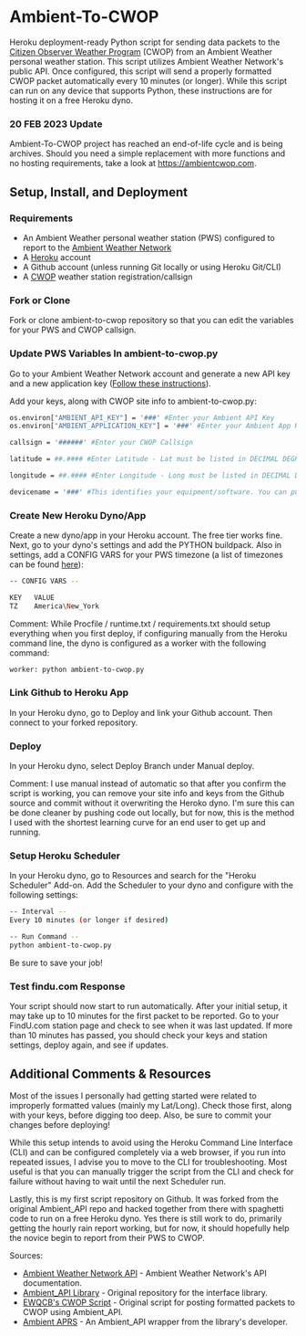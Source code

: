Ambient-To-CWOP
==========================

Heroku deployment-ready Python script for sending data packets to the [Citizen Observer Weather Program](https://www.weather.gov/media/epz/mesonet/CWOP-OfficialGuide.pdf) (CWOP) from an Ambient Weather personal weather station. This script utilizes Ambient Weather Network's public API. Once configured, this script will send a properly formatted CWOP packet automatically every 10 minutes (or longer). While this script can run on any device that supports Python, these instructions are for hosting it on a free Heroku dyno.

### 20 FEB 2023 Update

Ambient-To-CWOP project has reached an end-of-life cycle and is being archives. Should you need a simple replacement with more functions and no hosting requirements, take a look at https://ambientcwop.com. 

## Setup, Install, and Deployment

### Requirements

- An Ambient Weather personal weather station (PWS) configured to report to the [Ambient Weather Network](https://ambientweather.net)
- A [Heroku](https://heroku.com) account
- A Github account (unless running Git locally or using Heroku Git/CLI)
- A [CWOP](http://www.wxqa.com) weather station registration/callsign

### Fork or Clone

Fork or clone ambient-to-cwop repository so that you can edit the variables for your PWS and CWOP callsign.

### Update PWS Variables In ambient-to-cwop.py

Go to your Ambient Weather Network account and generate a new API key and a new application key ([Follow these instructions](https://ambientweather.docs.apiary.io/#introduction/authentication)).

Add your keys, along with CWOP site info to ambient-to-cwop.py:

```bash
os.environ["AMBIENT_API_KEY"] = '###' #Enter your Ambient API Key
os.environ["AMBIENT_APPLICATION_KEY"] = '###' #Enter your Ambient App Keu

callsign = '######' #Enter your CWOP Callsign

latitude = ##.#### #Enter Latitude - Lat must be listed in DECIMAL DEGREES (DD.DDDD). Number of digits doesn't really matter. Use positive values for N/E, negative for S/W. The program then converts to degrees decimal minutes (DD MM.MMMM), which is the format APRS requires.

longitude = ##.#### #Enter Longitude - Long must be listed in DECIMAL DEGREES (DD.DDDD). Number of digits doesn't really matter. Use positive values for N/E, negative for S/W. The program then converts to degrees decimal minutes (DD MM.MMMM), which is the format APRS requires.

devicename = '###' #This identifies your equipment/software. You can put anything you want. Example: 'WS2902A'.
```

### Create New Heroku Dyno/App

Create a new dyno/app in your Heroku account. The free tier works fine. Next, go to your dyno's settings and add the PYTHON buildpack. Also in settings, add a CONFIG VARS for your PWS timezone (a list of timezones can be found [here](https://en.wikipedia.org/wiki/List_of_tz_database_time_zones)):

```bash
-- CONFIG VARS --

KEY   VALUE
TZ    America\New_York
```

Comment: While Procfile / runtime.txt / requirements.txt should setup everything when you first deploy, if configuring manually from the Heroku command line, the dyno is configured as a worker with the following command:

```bash
worker: python ambient-to-cwop.py
```

### Link Github to Heroku App

In your Heroku dyno, go to Deploy and link your Github account. Then connect to your forked repository.

### Deploy

In your Heroku dyno, select Deploy Branch under Manual deploy.

Comment: I use manual instead of automatic so that after you confirm the script is working, you can remove your site info and keys from the Github source and commit without it overwriting the Heroko dyno. I'm sure this can be done cleaner by pushing code out locally, but for now, this is the method I used with the shortest learning curve for an end user to get up and running.

### Setup Heroku Scheduler

In your Heroku dyno, go to Resources and search for the "Heroku Scheduler" Add-on. Add the Scheduler to your dyno and configure with the following settings:

```bash
-- Interval --
Every 10 minutes (or longer if desired)

-- Run Command --
python ambient-to-cwop.py
```

Be sure to save your job!

### Test findu.com Response

Your script should now start to run automatically. After your initial setup, it may take up to 10 minutes for the first packet to be reported. Go to your FindU.com station page and check to see when it was last updated. If more than 10 minutes has passed, you should check your keys and station settings, deploy again, and see if updates.

## Additional Comments & Resources

Most of the issues I personally had getting started were related to improperly formatted values (mainly my Lat/Long). Check those first, along with your keys, before digging too deep. Also, be sure to commit your changes before deploying!

While this setup intends to avoid using the Heroku Command Line Interface (CLI) and can be configured completely via a web browser, if you run into repeated issues, I advise you to move to the CLI for troubleshooting. Most useful is that you can manually trigger the script from the CLI and check for failure without having to wait until the next Scheduler run.

Lastly, this is my first script repository on Github. It was forked from the original Ambient_API repo and hacked together from there with spaghetti code to run on a free Heroku dyno. Yes there is still work to do, primarily getting the hourly rain report working, but for now, it should hopefully help the novice begin to report from their PWS to CWOP.

Sources:

* [Ambient Weather Network API](https://ambientweather.docs.apiary.io/#) - Ambient Weather Network's API documentation.
* [Ambient_API Library](https://github.com/avryhof/ambient_api) - Original repository for the interface library.
* [EWQCB's CWOP Script](http://www.wxforum.net/index.php?topic=36181.0) - Original script for posting formatted packets to CWOP using Ambient_API.
* [Ambient APRS](https://github.com/avryhof/ambient_aprs) - An Ambient_API wrapper from the library's developer.
